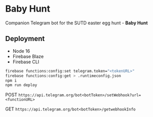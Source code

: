 # Baby Hunt

Companion Telegram bot for the SUTD easter egg hunt - **Baby Hunt**

## Deployment

* Node 16
* Firebase Blaze
* Firebase CLI

```bash
firebase functions:config:set telegram.token="<tokenURL>"
firebase functions:config:get > .runtimeconfig.json
npm i
npm run deploy
```

POST `https://api.telegram.org/bot<botToken>/setWebhook?url=<functionURL>`

GET `https://api.telegram.org/bot<botToken>/getwebhookInfo`
